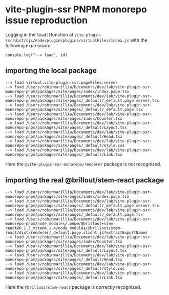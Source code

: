# vite-plugin-ssr PNPM monorepo issue reproduction

Logging in the `load()`function at `vite-plugin-ssr/dist/cjs/node/plugin/plugins/virtualFiles/index.js` with the following expression:

```
console.log("--> load", id)
```

## importing the local package

```
--> load virtual:vite-plugin-ssr:pageFiles:server
--> load /Users/robinmarillia/Documents/dev/lab/vite-plugin-ssr-monorepo-pnpm/packages/site/pages/index/index.page.tsx
--> load /Users/robinmarillia/Documents/dev/lab/vite-plugin-ssr-monorepo-pnpm/packages/site/pages/_default/_default.page.server.tsx
--> load /Users/robinmarillia/Documents/dev/lab/vite-plugin-ssr-monorepo-pnpm/packages/site/pages/_default/_default.page.tsx
--> load /Users/robinmarillia/Documents/dev/lab/vite-plugin-ssr-monorepo-pnpm/packages/site/pages/index/Counter.tsx
--> load /Users/robinmarillia/Documents/dev/lab/vite-plugin-ssr-monorepo-pnpm/packages/site/pages/_default/Layout.tsx
--> load /Users/robinmarillia/Documents/dev/lab/vite-plugin-ssr-monorepo-pnpm/packages/site/pages/_default/Head.tsx
--> load /Users/robinmarillia/Documents/dev/lab/vite-plugin-ssr-monorepo-pnpm/packages/site/pages/_default/style.css
--> load /Users/robinmarillia/Documents/dev/lab/vite-plugin-ssr-monorepo-pnpm/packages/site/pages/_default/Link.tsx
```

Here the `@vite-plugin-ssr-monorepo/renderer` package is not recognized.

## importing the real @brillout/stem-react package

```
--> load /Users/robinmarillia/Documents/dev/lab/vite-plugin-ssr-monorepo-pnpm/packages/site/pages/index/index.page.tsx
--> load /Users/robinmarillia/Documents/dev/lab/vite-plugin-ssr-monorepo-pnpm/packages/site/pages/_default/_default.page.server.tsx
--> load /Users/robinmarillia/Documents/dev/lab/vite-plugin-ssr-monorepo-pnpm/packages/site/pages/_default/_default.page.tsx
--> load /Users/robinmarillia/Documents/dev/lab/vite-plugin-ssr-monorepo-pnpm/node_modules/.pnpm/@brillout+stem-react@0.1.3_vite@4.1.4/node_modules/@brillout/stem-react/dist/renderer/_default.page.client.js?extractExportNames
--> load /Users/robinmarillia/Documents/dev/lab/vite-plugin-ssr-monorepo-pnpm/packages/site/pages/index/Counter.tsx
--> load /Users/robinmarillia/Documents/dev/lab/vite-plugin-ssr-monorepo-pnpm/packages/site/pages/_default/Layout.tsx
--> load /Users/robinmarillia/Documents/dev/lab/vite-plugin-ssr-monorepo-pnpm/packages/site/pages/_default/Head.tsx
--> load /Users/robinmarillia/Documents/dev/lab/vite-plugin-ssr-monorepo-pnpm/packages/site/pages/_default/style.css
--> load /Users/robinmarillia/Documents/dev/lab/vite-plugin-ssr-monorepo-pnpm/packages/site/pages/_default/Link.tsx
```

Here the `@brillout/stem-react` package is correctly recognized.
